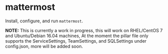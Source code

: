 # mattermost
Install, configure, and run `mattermost`.

**NOTE:** This is currently a work in progress, this will work on RHEL/CentOS 7 and Ubuntu/Debian 16.04 machines, At the moment the pillar file only supports the ServiceSettings, TeamSettings, and SQLSettings under config.json, more will be added soon.
